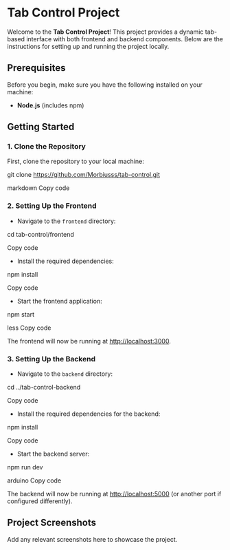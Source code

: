 # Tab Control Project

Welcome to the **Tab Control Project**! This project provides a dynamic tab-based interface with both frontend and backend components. Below are the instructions for setting up and running the project locally.

## Prerequisites

Before you begin, make sure you have the following installed on your machine:

- **Node.js** (includes npm)

## Getting Started

### 1. Clone the Repository

First, clone the repository to your local machine:

git clone https://github.com/Morbiusss/tab-control.git

markdown
Copy code

### 2. Setting Up the Frontend

- Navigate to the `frontend` directory:

cd tab-control/frontend


Copy code

- Install the required dependencies:

npm install


Copy code

- Start the frontend application:

npm start

less
Copy code

The frontend will now be running at [http://localhost:3000](http://localhost:3000).

### 3. Setting Up the Backend

- Navigate to the `backend` directory:

cd ../tab-control-backend


Copy code

- Install the required dependencies for the backend:

npm install


Copy code

- Start the backend server:

npm run dev

arduino
Copy code

The backend will now be running at [http://localhost:5000](http://localhost:5000) (or another port if configured differently).

## Project Screenshots

Add any relevant screenshots here to showcase the project.
